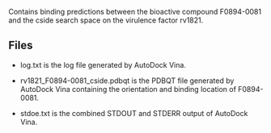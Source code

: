 Contains binding predictions between the bioactive compound F0894-0081 and the cside search space on the virulence factor rv1821.

## Files

- log.txt is the log file generated by AutoDock Vina.

- rv1821_F0894-0081_cside.pdbqt is the PDBQT file generated by AutoDock Vina containing the orientation and binding location of F0894-0081.

- stdoe.txt is the combined STDOUT and STDERR output of AutoDock Vina.

